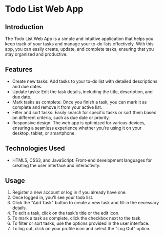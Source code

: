 # Todo List Web App

## Introduction
The Todo List Web App is a simple and intuitive application that helps you keep track of your tasks and manage your to-do lists effectively. With this app, you can easily create, update, and complete tasks, ensuring that you stay organized and productive.

## Features
- Create new tasks: Add tasks to your to-do list with detailed descriptions and due dates.
- Update tasks: Edit the task details, including the title, description, and due date.
- Mark tasks as complete: Once you finish a task, you can mark it as complete and remove it from your active list.
- Filter and sort tasks: Easily search for specific tasks or sort them based on different criteria, such as due date or priority.
- Responsive design: The web app is optimized for various devices, ensuring a seamless experience whether you're using it on your desktop, tablet, or smartphone.

## Technologies Used
- HTML5, CSS3, and JavaScript: Front-end development languages for creating the user interface and interactivity.


## Usage
1. Register a new account or log in if you already have one.
2. Once logged in, you'll see your todo list.
3. Click the "Add Task" button to create a new task and fill in the necessary details.
4. To edit a task, click on the task's title or the edit icon.
5. To mark a task as complete, click the checkbox next to the task.
6. To filter or sort tasks, use the options provided in the user interface.
7. To log out, click on your profile icon and select the "Log Out" option.

